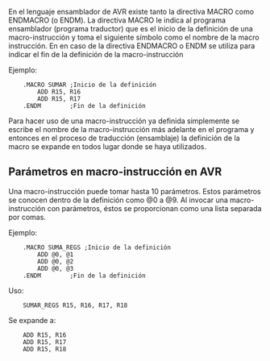 En el lenguaje ensamblador de AVR existe tanto la directiva MACRO como ENDMACRO (o ENDM). La directiva MACRO le indica al programa ensamblador (programa traductor) que es el inicio de la definición de una macro-instrucción y toma el siguiente símbolo como el nombre de la macro instrucción. En en caso de la directiva ENDMACRO o ENDM se utiliza para indicar el fin de la definición de la  macro-instrucción

Ejemplo:
```assembly
    .MACRO SUMAR ;Inicio de la definición
        ADD R15, R16
        ADD R15, R17
    .ENDM        ;Fin de la definición
```

Para hacer uso de una macro-instrucción ya definida simplemente se escribe el nombre de la macro-instrucción más adelante en el programa y entonces en el proceso de traducción (ensamblaje) la definición de la macro se expande en todos lugar donde se haya utilizados.

## Parámetros en macro-instrucción en AVR
Una macro-instrucción puede tomar hasta 10 parámetros. Estos parámetros se conocen dentro de la definición como @0 a @9. Al invocar una macro-instrucción con parámetros, éstos se proporcionan como una lista separada por comas.

Ejemplo:
```assembly
    .MACRO SUMA_REGS ;Inicio de la definición
        ADD @0, @1
        ADD @0, @2
        ADD @0, @3
    .ENDM        ;Fin de la definición
```

Uso:
```assembly
    SUMAR_REGS R15, R16, R17, R18
```

Se expande a:
```assembly
    ADD R15, R16
    ADD R15, R17
    ADD R15, R18
```